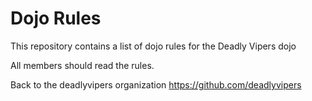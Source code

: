 Dojo Rules
==========

This repository contains a list of dojo rules for the Deadly Vipers dojo

All members should read the rules.

Back to the deadlyvipers organization https://github.com/deadlyvipers
